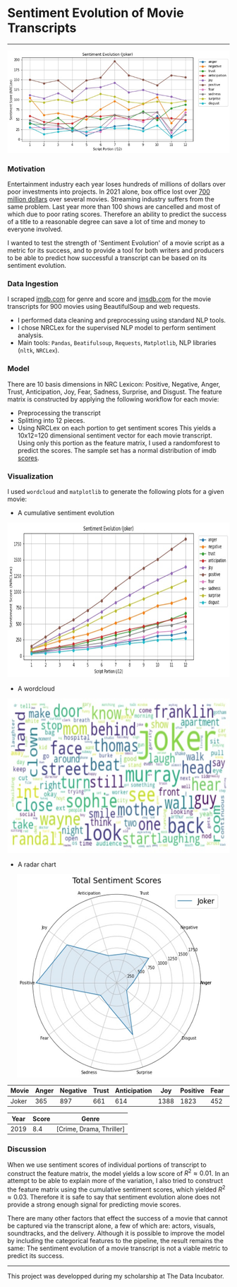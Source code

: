 # Sentiment Evolution of Movie Transcripts
---
![Joker_evolution](https://raw.githubusercontent.com/kcandost/TDI_Capstone/master/img/Joker_evolution.jpg)

### Motivation

Entertainment industry each year loses hundreds of millions of dollars over poor investments into projects. In 2021 alone, box office lost over   [700 million dollars]( https://en.wikipedia.org/wiki/List_of_biggest_box-office_bombs) over several movies. Streaming industry suffers from the same problem. Last year more than 100 shows are cancelled  and most of which due to poor rating scores. Therefore an ability to predict the success of a title to a reasonable degree can save a lot of time and money to everyone involved.

I wanted to test the strength of 'Sentiment Evolution' of a movie script as a metric for its success, and to provide a tool for both writers and producers to be able to predict how successful a transcript can be based on its sentiment evolution.

### Data Ingestion
I scraped [imdb.com](https://www.imdb.com/) for genre and score and [imsdb.com]( https://imsdb.com/) for the movie transcripts for 900 movies using BeautifulSoup and web requests.
  * I performed data cleaning and preprocessing using standard NLP tools.
  * I chose NRCLex for the supervised NLP model to perform sentiment analysis.
  * Main tools: `Pandas`, `Beatifulsoup`, `Requests`, `Matplotlib`, NLP libraries (`nltk`, `NRCLex`).
### Model 
There are 10 basis dimensions in NRC Lexicon: Positive, Negative, Anger, Trust, Anticipation, Joy, Fear, Sadness, Surprise, and Disgust. The feature matrix is constructed by applying the following workflow for each movie:
 * Preprocessing the transcript
 * Splitting into 12 pieces. 
 * Using NRCLex on each portion to get sentiment scores 
This yields a 10x12=120 dimensional sentiment vector for each movie transcript. Using only this portion as the feature matrix, I used a randomforest to predict the scores. The sample set has a normal distribution of imdb [scores](https://raw.githubusercontent.com/kcandost/TDI_Capstone/master/img/score_distribution.jpg).
### Visualization
I used `wordcloud` and `matplotlib` to generate the following plots for a given movie:
 * A cumulative sentiment evolution 

<p align="center">
  <img width="680" height="350" src="https://raw.githubusercontent.com/kcandost/TDI_Capstone/master/img/Joker_total_sentiment.jpg">
</p>

* A wordcloud

<p align="center">
  <img width="680" height="350" src="https://raw.githubusercontent.com/kcandost/TDI_Capstone/master/img/Joker_wordcloud.jpg">
</p>
 
 * A radar chart 

<p align="center">
  <img width="460" height="460" src="https://raw.githubusercontent.com/kcandost/TDI_Capstone/master/img/Joker_radar.jpg">
</p>
 
<div align="center">

| Movie      | Anger | Negative | Trust | Anticipation | Joy  | Positive | Fear | Sadness | Surprise | Disgust 
|------------|-------|----------|-------|--------------|------|----------|------|---------|----------|---------|
| Joker      | 365   | 897      | 661   | 614          | 1388 | 1823     | 452  | 540     | 1169     | 275     | 

</div>
 
<div align="center">

| Year | Score |          Genre           |   
|------|-------|--------------------------| 
|2019  | 8.4   | [Crime, Drama, Thriller] | 

</div>

### Discussion
When we use sentiment scores of individual portions of transcript to construct the feature matrix, the model yields a low score of $R^2\approx 0.01$. In an attempt to be able to explain more of the variation, I also tried to construct the feature matrix using the cumulative sentiment scores, which yielded $R^2\approx 0.03$. Therefore it is safe to say that sentiment evolution alone does not provide a strong enough signal for predicting movie scores.

There are many other factors that effect the success of a movie that cannot be captured via the transcript alone, a few of which are: actors, visuals, soundtracks, and the delivery. Although it is possible to improve the model by including the categorical features to the pipeline, the result remains the same: The sentiment evolution of a movie transcript is not a viable metric to predict its success. 

---
This project was developped during my scholarship at The Data Incubator.

